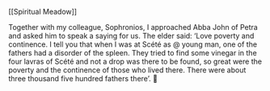 [[Spiritual Meadow]]
 
Together with my colleague, Sophronios, I approached Abba John of Petra and asked him to speak a saying for us. The elder said: ‘Love poverty and continence. I tell you that when I was at Scété as @ young man, one of the fathers had a disorder of the spleen. They tried to find some vinegar in the four lavras of Scété and not a drop was there to be found, so great were the poverty and the continence of those who lived there. There were about three thousand five hundred fathers there’.  

